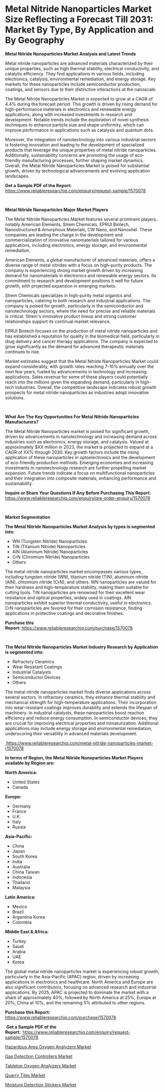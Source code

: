 <p><h1>Metal Nitride Nanoparticles Market Size Reflecting a Forecast Till 2031: Market By Type, By Application and By Geography</h1></p><p><strong>Metal Nitride Nanoparticles Market Analysis and Latest Trends</strong></p>
<p><p>Metal nitride nanoparticles are advanced materials characterized by their unique properties, such as high thermal stability, electrical conductivity, and catalytic efficiency. They find applications in various fields, including electronics, catalysis, environmental remediation, and energy storage. Key markets for these nanoparticles include semiconductor production, coatings, and sensors due to their distinctive interactions at the nanoscale.</p><p>The Metal Nitride Nanoparticles Market is expected to grow at a CAGR of 4.4% during the forecast period. This growth is driven by rising demand for high-performance materials in electronics and renewable energy applications, along with increased investments in research and development. Notable trends include the exploration of novel synthesis techniques to enhance particle size and shape uniformity, which can improve performance in applications such as catalysis and quantum dots. </p><p>Moreover, the integration of nanotechnology into various industrial sectors is fostering innovation and leading to the development of specialized products that leverage the unique properties of metal nitride nanoparticles. Additionally, sustainability concerns are promoting the usage of eco-friendly manufacturing processes, further shaping market dynamics. Overall, the Metal Nitride Nanoparticles Market is poised for substantial growth, driven by technological advancements and evolving application landscapes.</p></p>
<p><strong>Get a Sample PDF of the Report:&nbsp;</strong> <a href="https://www.reliableresearchiq.com/enquiry/request-sample/1570078?utm_campaign=1123&utm_medium=2&utm_source=Github&utm_content=ia&utm_term=14102024&utm_id=metal-nitride-nanoparticles">https://www.reliableresearchiq.com/enquiry/request-sample/1570078</a></p>
<p>&nbsp;</p>
<p><strong>Metal Nitride Nanoparticles Major Market Players</strong></p>
<p><p>The Metal Nitride Nanoparticles Market features several prominent players, notably American Elements, Strem Chemicals, EPRUI Biotech, Nanostructured & Amorphous Materials, CW Nano, and Nanoshel. These companies are leading the charge in the development and commercialization of innovative nanomaterials tailored for various applications, including electronics, energy storage, and environmental remediation.</p><p>American Elements, a global manufacturer of advanced materials, offers a diverse range of metal nitrides with a focus on high-purity products. The company is experiencing strong market growth driven by increasing demand for nanomaterials in electronics and renewable energy sectors. Its commitment to research and development positions it well for future growth, with projected expansion in emerging markets.</p><p>Strem Chemicals specializes in high-purity metal organics and nanoparticles, catering to both research and industrial applications. The company is poised for growth, particularly in the semiconductor and nanotechnology sectors, where the need for precise and reliable materials is critical. Strem's innovative product lineup and strong customer relationships support its continual market relevance.</p><p>EPRUI Biotech focuses on the production of metal nitride nanoparticles and has established a reputation for quality in the biomedical field, particularly in drug delivery and cancer therapy applications. The company is expected to grow significantly as the demand for advanced therapeutic materials continues to rise.</p><p>Market estimates suggest that the Metal Nitride Nanoparticles Market could expand considerably, with growth rates reaching 7-10% annually over the next few years, fueled by advancements in technology and increasing applications. Sales revenue for some of these players could potentially reach into the millions given the expanding demand, particularly in high-tech industries. Overall, the competitive landscape indicates robust growth prospects for metal nitride nanoparticles as industries adopt innovative solutions.</p></p>
<p>&nbsp;</p>
<p><strong>What Are The Key Opportunities For Metal Nitride Nanoparticles Manufacturers?</strong></p>
<p><p>The Metal Nitride Nanoparticles market is poised for significant growth, driven by advancements in nanotechnology and increasing demand across industries such as electronics, energy storage, and catalysis. Valued at approximately $XX million in 2023, the market is projected to expand at a CAGR of XX% through 2030. Key growth factors include the rising application of these nanoparticles in optoelectronics and the development of eco-friendly production methods. Emerging economies and increasing investments in nanotechnology research are further propelling market expansion. Future trends indicate a focus on multifunctional nanoparticles and their integration into composite materials, enhancing performance and sustainability.</p></p>
<p><strong>Inquire or Share Your Questions If Any Before Purchasing This Report:</strong> <a href="https://www.reliableresearchiq.com/enquiry/pre-order-enquiry/1570078?utm_campaign=1123&utm_medium=2&utm_source=Github&utm_content=ia&utm_term=14102024&utm_id=metal-nitride-nanoparticles">https://www.reliableresearchiq.com/enquiry/pre-order-enquiry/1570078</a></p>
<p>&nbsp;</p>
<p><strong>Market Segmentation</strong></p>
<p><strong>The Metal Nitride Nanoparticles Market Analysis by types is segmented into:</strong></p>
<p><ul><li>WN (Tungsten Nitride) Nanoparticles</li><li>TiN (Titanium Nitride) Nanoparticles</li><li>AlN (Aluminum Nitride) Nanoparticles</li><li>CrN (Chromium Nitride) Nanoparticles</li><li>Others</li></ul></p>
<p><p>The metal nitride nanoparticles market encompasses various types, including tungsten nitride (WN), titanium nitride (TiN), aluminum nitride (AlN), chromium nitride (CrN), and others. WN nanoparticles are valued for their hardness and high-temperature stability, making them suitable for cutting tools. TiN nanoparticles are renowned for their excellent wear resistance and optical properties, widely used in coatings. AlN nanoparticles exhibit superior thermal conductivity, useful in electronics. CrN nanoparticles are favored for their corrosion resistance, finding applications in protective coatings and decorative finishes.</p></p>
<p><strong>Purchase this Report:&nbsp;</strong><a href="https://www.reliableresearchiq.com/purchase/1570078?utm_campaign=1123&utm_medium=2&utm_source=Github&utm_content=ia&utm_term=14102024&utm_id=metal-nitride-nanoparticles">https://www.reliableresearchiq.com/purchase/1570078</a></p>
<p>&nbsp;</p>
<p><strong>The Metal Nitride Nanoparticles Market Industry Research by Application is segmented into:</strong></p>
<p><ul><li>Refractory Ceramics</li><li>Wear Resistant Coatings</li><li>Industrial Catalysts</li><li>Semiconductor Devices</li><li>Others</li></ul></p>
<p><p>The metal nitride nanoparticles market finds diverse applications across several sectors. In refractory ceramics, they enhance thermal stability and mechanical strength for high-temperature applications. Their incorporation into wear-resistant coatings improves durability and extends the lifespan of machinery. In industrial catalysts, these nanoparticles boost reaction efficiency and reduce energy consumption. In semiconductor devices, they are crucial for improving electrical properties and miniaturization. Additional applications may include energy storage and environmental remediation, underscoring their versatility in advanced materials development.</p></p>
<p><a href="https://www.reliableresearchiq.com/metal-nitride-nanoparticles-market-r1570078?utm_campaign=1123&utm_medium=2&utm_source=Github&utm_content=ia&utm_term=14102024&utm_id=metal-nitride-nanoparticles">&nbsp;https://www.reliableresearchiq.com/metal-nitride-nanoparticles-market-r1570078</a></p>
<p><strong>In terms of Region, the Metal Nitride Nanoparticles Market Players available by Region are:</strong></p>
<p>
    <p> <strong> North America: </strong>
        <ul>
            <li>United States</li>
            <li>Canada</li>
        </ul>
        </p> 
    <p> <strong> Europe: </strong>
        <ul>
            <li>Germany</li>
            <li>France</li>
            <li>U.K.</li>
            <li>Italy</li>
            <li>Russia</li>
        </ul>
        </p> 
    <p> <strong> Asia-Pacific: </strong>
        <ul>
            <li>China</li>
            <li>Japan</li>
            <li>South Korea</li>
            <li>India</li>
            <li>Australia</li>
            <li>China Taiwan</li>
            <li>Indonesia</li>
            <li>Thailand</li>
            <li>Malaysia</li>
        </ul>
        </p> 
    <p> <strong> Latin America: </strong>
        <ul>
            <li>Mexico</li>
            <li>Brazil</li>
            <li>Argentina Korea</li>
            <li>Colombia</li>
        </ul>
        </p> 
    <p> <strong> Middle East & Africa: </strong>
        <ul>
            <li>Turkey</li>
            <li>Saudi</li>
            <li>Arabia</li>
            <li>UAE</li>
            <li>Korea</li>
        </ul>
    </p>
    </p>
<p><p>The global metal nitride nanoparticles market is experiencing robust growth, particularly in the Asia-Pacific (APAC) region, driven by increasing applications in electronics and healthcare. North America and Europe are also significant contributors, focusing on advanced research and industrial applications. By 2025, APAC is projected to dominate the market with a share of approximately 40%, followed by North America at 25%, Europe at 20%, China at 10%, and the remaining 5% attributed to other regions.</p></p>
<p><strong>Purchase this Report: </strong><a href="https://www.reliableresearchiq.com/purchase/1570078?utm_campaign=1123&utm_medium=2&utm_source=Github&utm_content=ia&utm_term=14102024&utm_id=metal-nitride-nanoparticles">https://www.reliableresearchiq.com/purchase/1570078</a></p>
<p>&nbsp;<strong>Get a Sample PDF of the Report:&nbsp;&nbsp;</strong><a href="https://www.reliableresearchiq.com/enquiry/request-sample/1570078?utm_campaign=1123&utm_medium=2&utm_source=Github&utm_content=ia&utm_term=14102024&utm_id=metal-nitride-nanoparticles">https://www.reliableresearchiq.com/enquiry/request-sample/1570078</a></p>
<p><strong></strong></p>
<p><p><a href="https://www.linkedin.com/pulse/hazardous-area-oxygen-analyzers-market-revolution-2024-2031-1qiee?trk=public_post_embed_feed-article-content&utm_campaign=1123&utm_medium=2&utm_source=Github&utm_content=ia&utm_term=14102024&utm_id=metal-nitride-nanoparticles">Hazardous Area Oxygen Analyzers Market</a></p><p><a href="https://www.linkedin.com/pulse/regulatory-landscape-its-influence-global-gas-detection-controllers-2rg5e?trk=public_post_embed_feed-article-content&utm_campaign=1123&utm_medium=2&utm_source=Github&utm_content=ia&utm_term=14102024&utm_id=metal-nitride-nanoparticles">Gas Detection Controllers Market</a></p><p><a href="https://www.linkedin.com/pulse/tabletop-oxygen-analyzers-industry-insights-report-analyzing-v8amc?trk=public_post_embed_feed-article-content&utm_campaign=1123&utm_medium=2&utm_source=Github&utm_content=ia&utm_term=14102024&utm_id=metal-nitride-nanoparticles">Tabletop Oxygen Analyzers Market</a></p><p><a href="https://github.com/akrenkthongy/Market-Research-Report-List-1/blob/main/quarry-tiles-market.md?utm_campaign=1123&utm_medium=2&utm_source=Github&utm_content=ia&utm_term=14102024&utm_id=metal-nitride-nanoparticles">Quarry Tiles Market</a></p><p><a href="https://github.com/eleanore16mal/Market-Research-Report-List-1/blob/main/moisture-detection-stickers-market.md?utm_campaign=1123&utm_medium=2&utm_source=Github&utm_content=ia&utm_term=14102024&utm_id=metal-nitride-nanoparticles">Moisture Detection Stickers Market</a></p></p>
